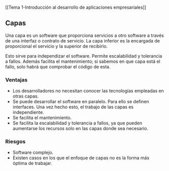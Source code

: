 [[Tema 1-Introducción al desarrollo de aplicaciones empresariales]]

## Capas
Una capa es un software que proporciona servicios a otro software a través de una interfaz o contrato de servicio. La capa inferior es la encargada de proporcional el servicio y la superior de recibirlo.

Esto sirve para independizar el software. Permite escalabilidad y tolerancia a fallos. Además facilita el mantenimiento; si sabemos en que capa está el fallo, solo habrá que comprobar el código de esta.

### Ventajas
+ Los desarrolladores no necesitan conocer las tecnologías empleadas en otras capas.
+ Se puede desarrollar el software en paralelo. Para ello se definen interfaces. Una vez hecho esto, el trabajo de las capas es independiente.
+ Se facilita el mantenimiento.
+ Se facilita la escalabilidad y tolerancia a fallos, ya que pueden aumentarse los recursos solo en las capas donde sea necesario.

### Riesgos
+ Software complejo.
+ Existen casos en los que el enfoque de capas no es la forma más óptima de trabajar.